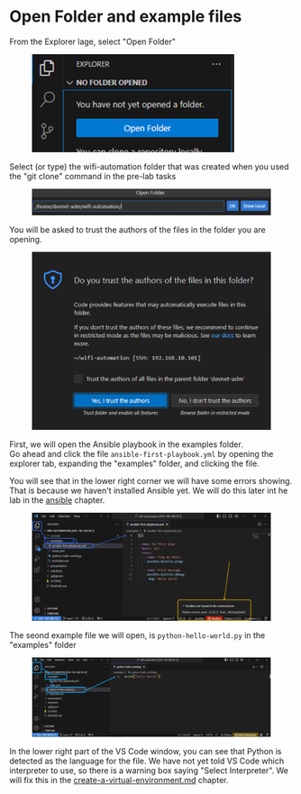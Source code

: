 # Open Folder and example files

From the Explorer lage, select "Open Folder"

<figure><img src="../../.gitbook/assets/image (2) (1) (1) (1) (1) (1).png" alt="" width="359"><figcaption></figcaption></figure>

Select (or type) the wifi-automation folder that was created when you used the "git clone" command in the pre-lab tasks

<figure><img src="../../.gitbook/assets/image (1) (1) (1) (1) (1) (1) (1).png" alt=""><figcaption></figcaption></figure>

You will be asked to trust the authors of the files in the folder you are opening.&#x20;

<figure><img src="../../.gitbook/assets/image (2) (1) (1) (1) (1) (1) (1).png" alt=""><figcaption></figcaption></figure>

First, we will open the Ansible playbook in the examples folder. \
Go ahead and click the file `ansible-first-playbook.yml` by opening the explorer tab, expanding the "examples" folder, and clicking the file.&#x20;

You will see that in the lower right corner we will have some errors showing. That is because we haven't installed Ansible yet. We will do this later int he lab in the [ansible](../ansible/ "mention") chapter.

<div data-full-width="true"><figure><img src="../../.gitbook/assets/image (4) (1) (1) (1) (1).png" alt=""><figcaption></figcaption></figure></div>

The seond example file we will open, is `python-hello-world.py` in the "examples" folder

<div data-full-width="true"><figure><img src="../../.gitbook/assets/image (3) (1) (1) (1) (1) (1).png" alt=""><figcaption></figcaption></figure></div>

In the lower right part of the VS Code window, you can see that Python is detected as the language for the file. We have not yet told VS Code which interpreter to use, so there is a warning box saying "Select Interpreter". We will fix this in the [create-a-virtual-environment.md](../create-a-virtual-environment.md "mention") chapter.
